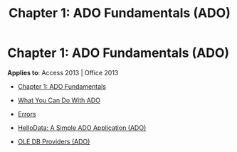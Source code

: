 ﻿---
title: 'Chapter 1: ADO Fundamentals (ADO)'
TOCTitle: 'Chapter 1: ADO Fundamentals'
ms:assetid: 8ec557fe-21c8-4cc2-9403-a37ec8294486
ms:mtpsurl: https://msdn.microsoft.com/library/JJ249628(v=office.15)
ms:contentKeyID: 48546292
ms.date: 09/18/2015
mtps_version: v=office.15
---

# Chapter 1: ADO Fundamentals (ADO)


**Applies to**: Access 2013 | Office 2013



  - [Chapter 1: ADO Fundamentals](chapter-1-ado-fundamentals.md)

  - [What You Can Do With ADO](what-you-can-do-with-ado.md)

  - [Errors](errors.md)

  - [HelloData: A Simple ADO Application (ADO)](hellodata-a-simple-ado-application-ado.md)

  - [OLE DB Providers (ADO)](ole-db-providers-ado.md)

